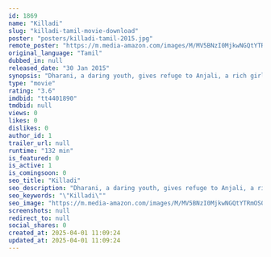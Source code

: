 ```yaml
---
id: 1869
name: "Killadi"
slug: "killadi-tamil-movie-download"
poster: "posters/killadi-tamil-2015.jpg"
remote_poster: "https://m.media-amazon.com/images/M/MV5BNzI0MjkwNGQtYTRmOS00MDIzLTg4ZGUtNDY1MmE5YjJmODk4XkEyXkFqcGdeQXVyMTEzNzg0Mjkx._V1_SX300.jpg"
original_language: "Tamil"
dubbed_in: null
released_date: "30 Jan 2015"
synopsis: "Dharani, a daring youth, gives refuge to Anjali, a rich girl, who fled from her house to escape a marriage with her rowdy uncle. But, his act of goodwill invites more trouble for him and his family."
type: "movie"
rating: "3.6"
imdbid: "tt4401890"
tmdbid: null
views: 0
likes: 0
dislikes: 0
author_id: 1
trailer_url: null
runtime: "132 min"
is_featured: 0
is_active: 1
is_comingsoon: 0
seo_title: "Killadi"
seo_description: "Dharani, a daring youth, gives refuge to Anjali, a rich girl, who fled from her house to escape a marriage with her rowdy uncle. But, his act of goodwill invites more trouble for him and his family."
seo_keywords: "\"Killadi\""
seo_image: "https://m.media-amazon.com/images/M/MV5BNzI0MjkwNGQtYTRmOS00MDIzLTg4ZGUtNDY1MmE5YjJmODk4XkEyXkFqcGdeQXVyMTEzNzg0Mjkx._V1_SX300.jpg"
screenshots: null
redirect_to: null
social_shares: 0
created_at: 2025-04-01 11:09:24
updated_at: 2025-04-01 11:09:24
---
```


